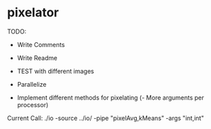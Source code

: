 # pixelator

TODO: 
- Write Comments
- Write Readme
- TEST with different images
- Parallelize

- Implement different methods for pixelating
(- More arguments per processor)


Current Call:
./io -source ../io/<ImageFile> -pipe "pixelAvg,kMeans" -args "int,int"